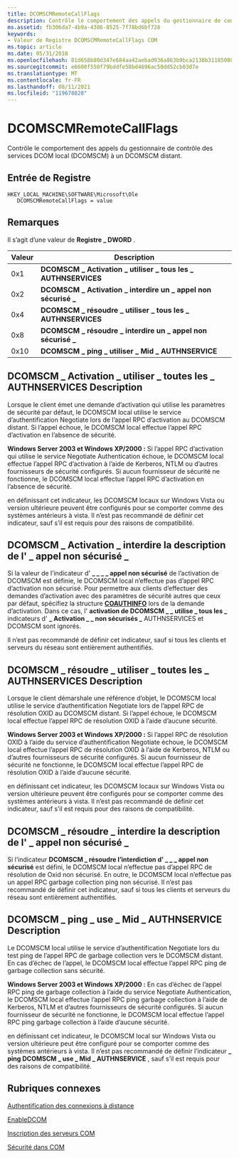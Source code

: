 ```yaml
---
title: DCOMSCMRemoteCallFlags
description: Contrôle le comportement des appels du gestionnaire de contrôle des services DCOM local (DCOMSCM) à un DCOMSCM distant.
ms.assetid: fb306da7-4b9a-4386-8525-7f78bd6bf728
keywords:
- Valeur de Registre DCOMSCMRemoteCallFlags COM
ms.topic: article
ms.date: 05/31/2018
ms.openlocfilehash: 81d658b80d347e684aa42aebad936a863b9bca2138b3118508849a730e11878d
ms.sourcegitcommit: e6600f550f79bddfe58bd4696ac50dd52cb03d7e
ms.translationtype: MT
ms.contentlocale: fr-FR
ms.lasthandoff: 08/11/2021
ms.locfileid: "119678828"
---
```

# <a name="dcomscmremotecallflags"></a>DCOMSCMRemoteCallFlags

Contrôle le comportement des appels du gestionnaire de contrôle des services DCOM local (DCOMSCM) à un DCOMSCM distant.

## <a name="registry-entry"></a>Entrée de Registre

```
HKEY_LOCAL_MACHINE\SOFTWARE\Microsoft\Ole
   DCOMSCMRemoteCallFlags = value
```

## <a name="remarks"></a>Remarques

Il s’agit d’une valeur de **Registre \_ DWORD** .



| Valeur | Description                                       |
|-------|---------------------------------------------------|
| 0x1   | **DCOMSCM \_ Activation \_ utiliser \_ tous les \_ AUTHNSERVICES**  |
| 0x2   | **DCOMSCM \_ Activation \_ interdire un \_ appel non sécurisé \_** |
| 0x4   | **DCOMSCM \_ résoudre \_ utiliser \_ tous les \_ AUTHNSERVICES**     |
| 0x8   | **DCOMSCM \_ résoudre \_ interdire un \_ appel non sécurisé \_**    |
| 0x10  | **DCOMSCM \_ ping \_ utiliser \_ Mid \_ AUTHNSERVICE**         |



 

## <a name="dcomscm_activation_use_all_authnservices-description"></a>DCOMSCM \_ Activation \_ utiliser \_ toutes les \_ AUTHNSERVICES Description

Lorsque le client émet une demande d’activation qui utilise les paramètres de sécurité par défaut, le DCOMSCM local utilise le service d’authentification Negotiate lors de l’appel RPC d’activation au DCOMSCM distant. Si l’appel échoue, le DCOMSCM local effectue l’appel RPC d’activation en l’absence de sécurité.

**Windows Server 2003 et Windows XP/2000 :** Si l’appel RPC d’activation qui utilise le service Negotiate Authentication échoue, le DCOMSCM local effectue l’appel RPC d’activation à l’aide de Kerberos, NTLM ou d’autres fournisseurs de sécurité configurés. Si aucun fournisseur de sécurité ne fonctionne, le DCOMSCM local effectue l’appel RPC d’activation en l’absence de sécurité.

en définissant cet indicateur, les DCOMSCM locaux sur Windows Vista ou version ultérieure peuvent être configurés pour se comporter comme des systèmes antérieurs à vista. Il n’est pas recommandé de définir cet indicateur, sauf s’il est requis pour des raisons de compatibilité.

## <a name="dcomscm_activation_disallow_unsecure_call-description"></a>DCOMSCM \_ Activation \_ interdire la description de l' \_ appel non sécurisé \_

Si la valeur de l’indicateur d' **\_ \_ \_ \_ appel non sécurisé** de l’activation de DCOMSCM est définie, le DCOMSCM local n’effectue pas d’appel RPC d’activation non sécurisé. Pour permettre aux clients d’effectuer des demandes d’activation avec des paramètres de sécurité autres que ceux par défaut, spécifiez la structure [**COAUTHINFO**](/windows/desktop/api/wtypesbase/ns-wtypesbase-coauthinfo) lors de la demande d’activation. Dans ce cas, l' **activation de DCOMSCM \_ \_ utilise \_ tous les \_** indicateurs d' **\_ Activation \_ \_ non sécurisés \_** AUTHNSERVICES et DCOMSCM sont ignorés.

Il n’est pas recommandé de définir cet indicateur, sauf si tous les clients et serveurs du réseau sont entièrement authentifiés.

## <a name="dcomscm_resolve_use_all_authnservices-description"></a>DCOMSCM \_ résoudre \_ utiliser \_ toutes les \_ AUTHNSERVICES Description

Lorsque le client démarshale une référence d’objet, le DCOMSCM local utilise le service d’authentification Negotiate lors de l’appel RPC de résolution OXID au DCOMSCM distant. Si l’appel échoue, le DCOMSCM local effectue l’appel RPC de résolution OXID à l’aide d’aucune sécurité.

**Windows Server 2003 et Windows XP/2000 :** Si l’appel RPC de résolution OXID à l’aide du service d’authentification Negotiate échoue, le DCOMSCM local effectue l’appel RPC de résolution OXID à l’aide de Kerberos, NTLM ou d’autres fournisseurs de sécurité configurés. Si aucun fournisseur de sécurité ne fonctionne, le DCOMSCM local effectue l’appel RPC de résolution OXID à l’aide d’aucune sécurité.

en définissant cet indicateur, les DCOMSCM locaux sur Windows Vista ou version ultérieure peuvent être configurés pour se comporter comme des systèmes antérieurs à vista. Il n’est pas recommandé de définir cet indicateur, sauf s’il est requis pour des raisons de compatibilité.

## <a name="dcomscm_resolve_disallow_unsecure_call-description"></a>DCOMSCM \_ résoudre \_ interdire la description de l' \_ appel non sécurisé \_

Si l’indicateur **DCOMSCM \_ résoudre l’interdiction d' \_ \_ \_ appel non sécurisé** est défini, le DCOMSCM local n’effectue pas d’appel RPC de résolution de Oxid non sécurisé. En outre, le DCOMSCM local n’effectue pas un appel RPC garbage collection ping non sécurisé. Il n’est pas recommandé de définir cet indicateur, sauf si tous les clients et serveurs du réseau sont entièrement authentifiés.

## <a name="dcomscm_ping_use_mid_authnservice-description"></a>DCOMSCM \_ ping \_ use \_ Mid \_ AUTHNSERVICE Description

Le DCOMSCM local utilise le service d’authentification Negotiate lors du test ping de l’appel RPC de garbage collection vers le DCOMSCM distant. En cas d’échec de l’appel, le DCOMSCM local effectue l’appel RPC ping de garbage collection sans sécurité.

**Windows Server 2003 et Windows XP/2000 :** En cas d’échec de l’appel RPC ping de garbage collection à l’aide du service Negotiate Authentication, le DCOMSCM local effectue l’appel RPC ping garbage collection à l’aide de Kerberos, NTLM et d’autres fournisseurs de sécurité configurés. Si aucun fournisseur de sécurité ne fonctionne, le DCOMSCM local effectue l’appel RPC ping garbage collection à l’aide d’aucune sécurité.

en définissant cet indicateur, le DCOMSCM local sur Windows Vista ou version ultérieure peut être configuré pour se comporter comme des systèmes antérieurs à vista. Il n’est pas recommandé de définir l’indicateur **\_ ping DCOMSCM \_ use \_ Mid \_ AUTHNSERVICE** , sauf s’il est requis pour des raisons de compatibilité.

## <a name="related-topics"></a>Rubriques connexes

<dl> <dt>

[Authentification des connexions à distance](/windows/desktop/WinRM/authentication-for-remote-connections)
</dt> <dt>

[EnableDCOM](enabledcom.md)
</dt> <dt>

[Inscription des serveurs COM](registering-com-servers.md)
</dt> <dt>

[Sécurité dans COM](security-in-com.md)
</dt> </dl>

 

 